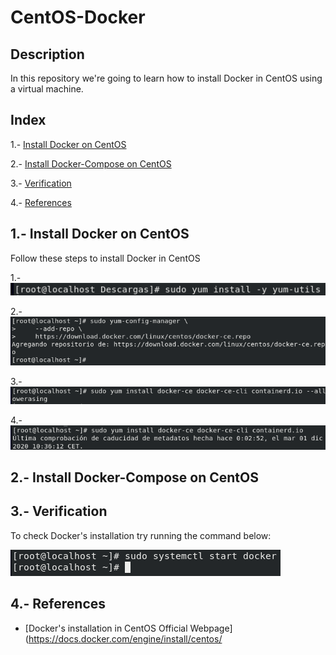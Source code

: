 # CentOS-Docker
## Description
In this repository we're going to learn how to install Docker in CentOS using a virtual machine.

## Index
1.- [Install Docker on CentOS](#installdocker)

2.- [Install Docker-Compose on CentOS](#installcompose)

3.- [Verification](#verification)

4.- [References](#references)

<a name="installdocker"></a>
## 1.- Install Docker on CentOS

Follow these steps to install Docker in CentOS

1.-
![/images/1.png](/images/1.png)

2.-
![/images/2.png](/images/2.png)

3.-
![/images/3.png](/images/3.png)

4.-
![/images/4.png](/images/4.png)

<a name="installcompose"></a>
## 2.- Install Docker-Compose on CentOS



<a name="verification"></a>
## 3.- Verification

To check Docker's installation try running the command below:

![/images/5.png](/images/5.png)

<a name="references"></a>
## 4.- References
- [Docker's installation in CentOS Official Webpage](https://docs.docker.com/engine/install/centos/
